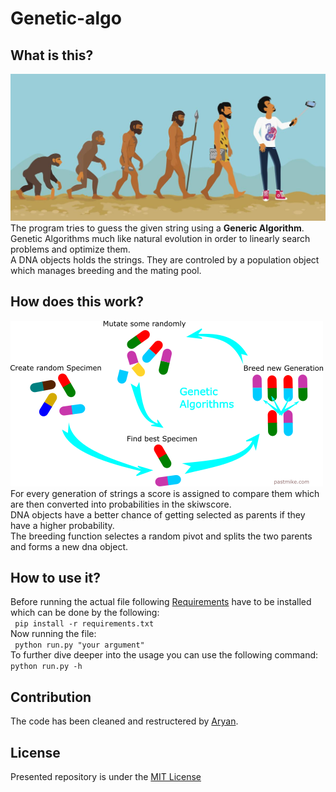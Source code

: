 # Genetic-algo

## What is this?
<img src="assets/darwin.jpg"><br>
The program tries to guess the given string using a <b>Generic Algorithm</b>.<br>
Genetic Algorithms much like natural evolution in order to linearly search problems and optimize them.  
A DNA objects holds the strings. They are controled by a population object which manages breeding and the mating pool.

## How does this work?
<img src="assets/genetic.png"><br>
For every generation of strings a score is assigned to compare them which are then converted into probabilities in the skiwscore.<br>
DNA objects have a better chance of getting selected as parents if they have a higher probability.<br>
The breeding function selectes a random pivot and splits the two parents and forms a new dna object.

## How to use it?
Before running the actual file following [Requirements](requirements.txt) have to be installed which can be done by the following:<br>
` pip install -r requirements.txt`<br>
Now running the file:<br>
` python run.py "your argument"`<br>
To further dive deeper into the usage you can use the following command:<br>
`python run.py -h`

## Contribution
The code has been cleaned and restructered by [Aryan](https://github.com/aryankargwal).

## License
Presented repository is under the [MIT License](license.md)
